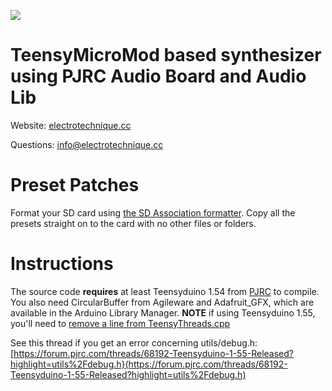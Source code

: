![](https://electrotechnique.github.io/etlogo.png)

# TeensyMicroMod based synthesizer using PJRC Audio Board and Audio Lib

Website: [electrotechnique.cc](https://electrotechnique.cc)

Questions: info@electrotechnique.cc

# Preset Patches
Format your SD card using [the SD Association formatter](https://www.sdcard.org/downloads/formatter/). Copy all the presets straight on to the card with no other files or folders.

# Instructions

The source code **requires** at least Teensyduino 1.54 from [PJRC](https://pjrc.com) to compile. You also need CircularBuffer from Agileware and Adafruit_GFX, which are available in the Arduino Library Manager. **NOTE** if using Teensyduino 1.55, you'll need to [remove a line from TeensyThreads.cpp](https://forum.pjrc.com/threads/68192-Teensyduino-1-55-Released)


See this thread if you get an error concerning utils/debug.h:  [https://forum.pjrc.com/threads/68192-Teensyduino-1-55-Released?highlight=utils%2Fdebug.h}(https://forum.pjrc.com/threads/68192-Teensyduino-1-55-Released?highlight=utils%2Fdebug.h)
